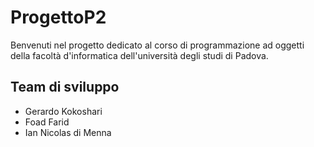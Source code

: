 
# ProgettoP2
Benvenuti nel progetto dedicato al corso di programmazione ad oggetti della facoltà d'informatica dell'università degli studi di Padova.
## Team di sviluppo

- Gerardo Kokoshari
- Foad Farid
- Ian Nicolas di Menna

